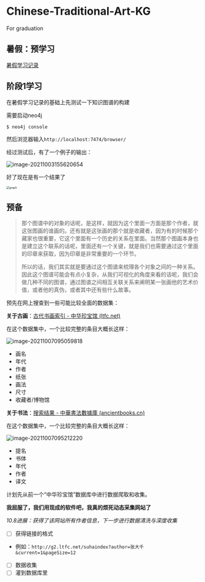# Chinese-Traditional-Art-KG

For graduation

## 暑假：预学习

[暑假学习记录](./note/2021Summer.md)

## 阶段1学习

在暑假学习记录的基础上先测试一下知识图谱的构建

需要启动neo4j

```bash
$ neo4j console
```

然后浏览器输入`http://localhost:7474/browser/`

经过测试后，有了一个例子的输出：

![image-20211003155620654](https://ruin-typora.oss-cn-beijing.aliyuncs.com/image-20211003155620654.png)

好了现在是有一个结果了

<img src="https://ruin-typora.oss-cn-beijing.aliyuncs.com/graph.png" alt="graph" style="zoom:50%;" />

## 预备

>那个图谱中的对象的话呢，是这样，就因为这个里面一方面是那个作者，就这张图画的谁画的。还有就是这张画的那个就是收藏者，因为有的时候那个藏家也很重要，它这个里面有一个历史的关系在里面。当然那个图画本身也是建立这个联系的话呢，里面还有一个关键，就是我们也需要通过这个里面的印章来获取，因为印章是非常重要的一个环节。
>
>所以的话，我们其实就是要通过这个图谱来梳理各个对象之间的一种关系。因此这个图谱可能会有点小复杂，从我们可视化的角度来看的话呢，我们会做几种不同的图谱，通过图谱之间相互关联关系来阐明某一张画他的艺术价值，或者他的真伪，或者其中还有些什么故事。

预先在网上搜查到一些可能比较全面的数据集：

**关于古画**：[古代书画索引 - 中华珍宝馆 (ltfc.net)](http://g2.ltfc.net/suhaindex)

在这个数据集中，一个比较完整的条目大概长这样：

![image-20211007095059818](https://ruin-typora.oss-cn-beijing.aliyuncs.com/image-20211007095059818.png)

* 画名
* 年代
* 作者
* 纸张
* 画法
* 尺寸
* 收藏者/博物馆

**关于书法**：[搜索结果 - 中華書法數據庫 (ancientbooks.cn)](https://calligraphy.ancientbooks.cn/subLib/shufa/platformSearchPicture.jspx?field=txt&q=)

在这个数据集中，一个比较完整的条目大概长这样：

![image-20211007095212220](https://ruin-typora.oss-cn-beijing.aliyuncs.com/image-20211007095212220.png)

* 提名
* 书体
* 年代
* 作者
* 译文

计划先从前一个“中华珍宝馆”数据库中进行数据爬取和收集。

**我屈服了，我们用现成的软件吧，我真的烦死动态采集网站了**

*10.8进展：获得了该网站所有作者信息，下一步进行数据清洗与深度收集*

- [ ] 获得链接的格式  
* 例如：`http://g2.ltfc.net/suhaindex?author=张大千&current=1&pageSize=12`
- [ ] 数据收集
- [ ] 灌到数据库里
